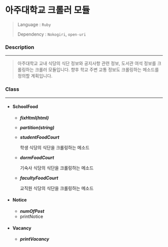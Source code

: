 # 아주대학교 크롤러 모듈

> Language : `Ruby`
>
> Dependency : `Nokogiri`, `open-uri`



### Description 

------

> 아주대학교 교내 식당의 식단 정보와 공지사항 관련 정보, 도서관 여석 정보를 크롤링하는 크롤러 모듈입니다.  향후 학교 주변 교통 정보도 크롤링하는 메소드를 정의할 계획입니다.



### Class

------

- #### SchoolFood

  - ***fixHtml(html)***

  - ***partition(string)***

  - ***studentFoodCourt***

    학생 식당의 식단을 크롤링하는 메소드

  - ***dormFoodCourt***

    기숙사 식당의 식단을 크롤링하는 메소드

  - ***facultyFoodCourt***

    교직원 식당의 식단을 크롤링하는 메소드



- #### Notice

  - ***numOfPost***
  - printNotice



- #### Vacancy

  - ***printVacancy***
